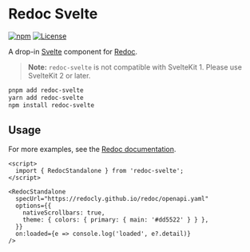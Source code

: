 # Redoc Svelte

[![npm](http://img.shields.io/npm/v/redoc-svelte.svg)](https://www.npmjs.com/package/redoc-svelte) [![License](https://img.shields.io/npm/l/redoc-svelte.svg)](https://github.com/matteopolak/redoc-svelte/blob/main/LICENSE)

A drop-in [Svelte](https://svelte.dev) component for [Redoc](https://redocly.com).

> **Note:**
> `redoc-svelte` is not compatible with SvelteKit 1. Please use SvelteKit 2 or later.

```bash
pnpm add redoc-svelte
yarn add redoc-svelte
npm install redoc-svelte
```

## Usage

For more examples, see the [Redoc documentation](https://redocly.com/docs/redoc/deployment/react/).

```svelte
<script>
  import { RedocStandalone } from 'redoc-svelte';
</script>

<RedocStandalone
  specUrl="https://redocly.github.io/redoc/openapi.yaml"
  options={{
    nativeScrollbars: true,
    theme: { colors: { primary: { main: '#dd5522' } } },
  }}
  on:loaded={e => console.log('loaded', e?.detail)}
/>
```

